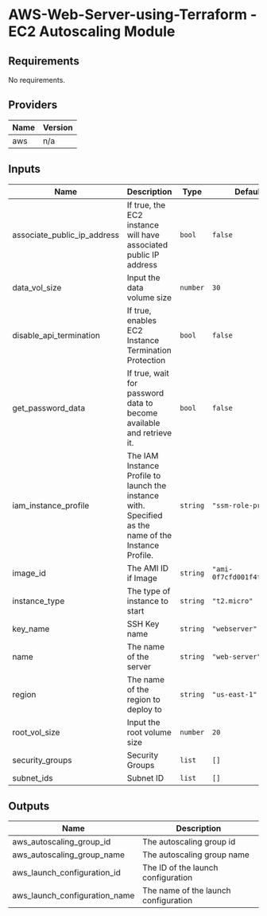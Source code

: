 # AWS-Web-Server-using-Terraform - EC2 Autoscaling  Module
## Requirements

No requirements.

## Providers

| Name | Version |
|------|---------|
| aws | n/a |

## Inputs

| Name | Description | Type | Default | Required |
|------|-------------|------|---------|:--------:|
| associate\_public\_ip\_address | If true, the EC2 instance will have associated public IP address | `bool` | `false` | no |
| data\_vol\_size | Input the data volume size | `number` | `30` | no |
| disable\_api\_termination | If true, enables EC2 Instance Termination Protection | `bool` | `false` | no |
| get\_password\_data | If true, wait for password data to become available and retrieve it. | `bool` | `false` | no |
| iam\_instance\_profile | The IAM Instance Profile to launch the instance with. Specified as the name of the Instance Profile. | `string` | `"ssm-role-profile"` | no |
| image\_id | The AMI ID if Image | `string` | `"ami-0f7cfd001f4fa1b77"` | no |
| instance\_type | The type of instance to start | `string` | `"t2.micro"` | no |
| key\_name | SSH Key name | `string` | `"webserver"` | no |
| name | The name of the server | `string` | `"web-server"` | no |
| region | The name of the region to deploy to | `string` | `"us-east-1"` | no |
| root\_vol\_size | Input the root volume size | `number` | `20` | no |
| security\_groups | Security Groups | `list` | `[]` | no |
| subnet\_ids | Subnet ID | `list` | `[]` | no |

## Outputs

| Name | Description |
|------|-------------|
| aws\_autoscaling\_group\_id | The autoscaling group id |
| aws\_autoscaling\_group\_name | The autoscaling group name |
| aws\_launch\_configuration\_id | The ID of the launch configuration |
| aws\_launch\_configuration\_name | The name of the launch configuration |

